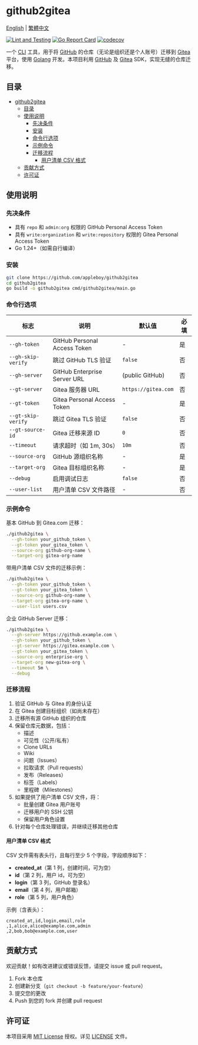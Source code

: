 # github2gitea

[English](README.md) | [繁體中文](README.zh-TW.md)

[![Lint and Testing](https://github.com/appleboy/github2gitea/actions/workflows/testing.yml/badge.svg)](https://github.com/appleboy/github2gitea/actions/workflows/testing.yml)
[![Go Report Card](https://goreportcard.com/badge/github.com/appleboy/github2gitea)](https://goreportcard.com/report/github.com/appleboy/github2gitea)
[![codecov](https://codecov.io/gh/appleboy/github2gitea/branch/main/graph/badge.svg)](https://codecov.io/gh/appleboy/github2gitea)

一个 [CLI](https://en.wikipedia.org/wiki/Command-line_interface) 工具，用于将 [GitHub](https://github.com/) 的仓库（无论是组织还是个人账号）迁移到 [Gitea](https://about.gitea.com/) 平台，使用 [Golang](https://go.dev/) 开发。本项目利用 [GitHub](https://github.com/) 及 [Gitea](https://pkg.go.dev/code.gitea.io/sdk/gitea) SDK，实现无缝的仓库迁移。

## 目录

- [github2gitea](#github2gitea)
  - [目录](#目录)
  - [使用说明](#使用说明)
    - [先决条件](#先决条件)
    - [安装](#安装)
    - [命令行选项](#命令行选项)
    - [示例命令](#示例命令)
    - [迁移流程](#迁移流程)
      - [用户清单 CSV 格式](#用户清单-csv-格式)
  - [贡献方式](#贡献方式)
  - [许可证](#许可证)

## 使用说明

### 先决条件

- 具有 `repo` 和 `admin:org` 权限的 GitHub Personal Access Token
- 具有 `write:organization` 和 `write:repository` 权限的 Gitea Personal Access Token
- Go 1.24+（如需自行编译）

### 安装

```bash
git clone https://github.com/appleboy/github2gitea
cd github2gitea
go build -o github2gitea cmd/github2gitea/main.go
```

### 命令行选项

| 标志               | 说明                         | 默认值              | 必填 |
| ------------------ | ---------------------------- | ------------------- | ---- |
| `--gh-token`       | GitHub Personal Access Token | -                   | 是   |
| `--gh-skip-verify` | 跳过 GitHub TLS 验证         | `false`             | 否   |
| `--gh-server`      | GitHub Enterprise Server URL | (public GitHub)     | 否   |
| `--gt-server`      | Gitea 服务器 URL             | `https://gitea.com` | 否   |
| `--gt-token`       | Gitea Personal Access Token  | -                   | 是   |
| `--gt-skip-verify` | 跳过 Gitea TLS 验证          | `false`             | 否   |
| `--gt-source-id`   | Gitea 迁移来源 ID            | `0`                 | 否   |
| `--timeout`        | 请求超时（如 1m, 30s）       | `10m`               | 否   |
| `--source-org`     | GitHub 源组织名称            | -                   | 是   |
| `--target-org`     | Gitea 目标组织名称           | -                   | 是   |
| `--debug`          | 启用调试日志                 | `false`             | 否   |
| `--user-list`      | 用户清单 CSV 文件路径        | -                   | 否   |

### 示例命令

基本 GitHub 到 Gitea.com 迁移：

```bash
./github2gitea \
  --gh-token your_github_token \
  --gt-token your_gitea_token \
  --source-org github-org-name \
  --target-org gitea-org-name
```

带用户清单 CSV 文件的迁移示例：

```bash
./github2gitea \
  --gh-token your_github_token \
  --gt-token your_gitea_token \
  --source-org github-org-name \
  --target-org gitea-org-name \
  --user-list users.csv
```

企业 GitHub Server 迁移：

```bash
./github2gitea \
  --gh-server https://github.example.com \
  --gh-token your_github_token \
  --gt-server https://gitea.example.com \
  --gt-token your_gitea_token \
  --source-org enterprise-org \
  --target-org new-gitea-org \
  --timeout 5m \
  --debug
```

### 迁移流程

1. 验证 GitHub 与 Gitea 的身份认证
2. 在 Gitea 创建目标组织（如尚未存在）
3. 迁移所有源 GitHub 组织的仓库
4. 保留仓库元数据，包括：
   - 描述
   - 可见性（公开/私有）
   - Clone URLs
   - Wiki
   - 问题（Issues）
   - 拉取请求（Pull requests）
   - 发布（Releases）
   - 标签（Labels）
   - 里程碑（Milestones）
5. 如果提供了用户清单 CSV 文件，将：
   - 批量创建 Gitea 用户账号
   - 迁移用户的 SSH 公钥
   - 保留用户角色设置
6. 针对每个仓库处理错误，并继续迁移其他仓库

#### 用户清单 CSV 格式

CSV 文件需有表头行，且每行至少 5 个字段，字段顺序如下：

- **created_at**（第 1 列，创建时间，可为空）
- **id**（第 2 列，用户 id，可为空）
- **login**（第 3 列，GitHub 登录名）
- **email**（第 4 列，用户邮箱）
- **role**（第 5 列，用户角色）

示例（含表头）：

```csv
created_at,id,login,email,role
,1,alice,alice@example.com,admin
,2,bob,bob@example.com,user
```

## 贡献方式

欢迎贡献！如有改进建议或错误反馈，请提交 issue 或 pull request。

1. Fork 本仓库
2. 创建新分支（`git checkout -b feature/your-feature`）
3. 提交您的更改
4. Push 到您的 fork 并创建 pull request

## 许可证

本项目采用 [MIT License](https://opensource.org/licenses/MIT) 授权。详见 [LICENSE](LICENSE) 文件。
